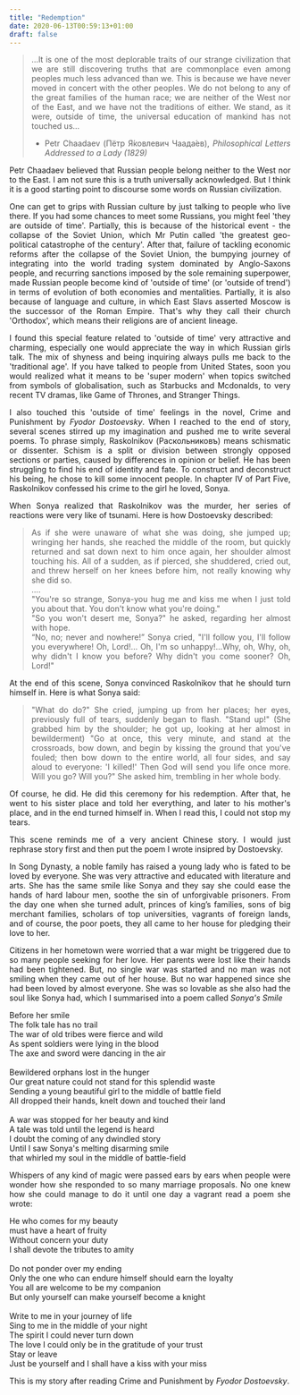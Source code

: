 ```yaml
---
title: "Redemption"
date: 2020-06-13T00:59:13+01:00
draft: false
---
```


<div style="text-align:justify">

>…It is one of the most deplorable traits of our strange civilization that we are still
discovering truths that are commonplace even among peoples much less advanced than
we.  This is because we have never moved in concert with the other peoples. We do not
belong to any of the great families of the human race; we are neither of the West nor of
the East, and we have not the traditions of either.  We stand, as it were, outside of time,
the universal education of mankind has not touched us…
> - Petr Chaadaev (Пётр Я́ковлевич Чаада́ев), *Philosophical Letters Addressed to a Lady (1829)*

Petr Chaadaev believed that Russian people belong neither to the West nor to the East. I am not sure this is a truth universally acknowledged. But I think it is a good starting point to discourse some words on Russian civilization.

One can get to grips with Russian culture by just talking to people who live there. If you had some chances to meet some Russians, you might feel 'they are outside of time'. Partially, this is because of the historical event - the collapse of the Soviet Union, which Mr Putin called 'the greatest geo-political catastrophe of the century'. After that, failure of tackling economic reforms after the collapse of the Soviet Union, the bumpying journey of integrating into the world trading system dominated by Anglo-Saxons people, and recurring sanctions imposed by the sole remaining superpower, made Russian people become kind of 'outside of time' (or 'outside of trend') in terms of evolution of both economies and mentalities. Partially, it is also because of language and culture, in which East Slavs asserted Moscow is the successor of the Roman Empire. That's why they call their church 'Orthodox', which means their religions are of ancient lineage.

I found this special feature related to 'outside of time' very attractive and charming, especially one would appreciate the way in which Russian girls talk. The mix of shyness and being inquiring always pulls me back to the 'traditional age'. If you have talked to people from United States, soon you would realized what it means to be 'super modern' when topics switched from symbols of globalisation, such as Starbucks and Mcdonalds, to very recent TV dramas, like Game of Thrones, and Stranger Things.

I also touched this 'outside of time' feelings in the novel, Crime and Punishment by *Fyodor Dostoevsky*. When I reached to the end of story, several scenes stirred up my imagination and pushed me to write several poems. To phrase simply,  Raskolnikov (Раскольниковъ) means schismatic or dissenter. Schism is a split or division between strongly opposed sections or parties, caused by differences in opinion or belief. He has been struggling to find his end of identity and fate. To construct and deconstruct his being, he chose to kill some innocent people. In chapter IV of Part Five, Raskolnikov confessed his crime to the girl he loved, Sonya.

When Sonya realized that Raskolnikov was the murder, her series of reactions were very like of tsunami. Here is how Dostoevsky described:

<blockquote>
As if she were unaware of what she was doing, she jumped up; wringing her hands, she reached the middle of the room, but quickly returned and sat down next to him once again, her shoulder almost touching his. All of a sudden, as if pierced, she shuddered, cried out, and threw herself on her knees before him, not really knowing why she did so.
<br>
....
<br>
"You're so strange, Sonya-you hug me and kiss me when I just told you about that. You don't know what you're doing."<br>
"So you won't desert me, Sonya?" he asked, regarding her almost with hope.<br>
“No, no; never and nowhere!” Sonya cried, "I'll follow you, I'll follow you everywhere! Oh, Lord!... Oh, I'm so unhappy!...Why, oh, Why, oh, why didn't I know you before? Why didn't you come sooner? Oh, Lord!"
</blockquote>

At the end of this scene, Sonya convinced Raskolnikov that he should turn himself in. Here is what Sonya said:

>"What do do?" She cried, jumping up from her places; her eyes, previously full of tears, suddenly began to flash. "Stand up!" (She grabbed him by the shoulder; he got up, looking at her almost in bewilderment) "Go at once, this very minute, and stand at the crossroads, bow down, and begin by kissing the ground that you've fouled; then bow down to the entire world, all four sides, and say aloud to everyone: 'I killed!' Then God will send you life once more. Will you go? Will you?" She asked him, trembling in her whole body.

Of course, he did. He did this ceremony for his redemption. After that, he went to his sister place and told her everything, and later to his mother's place, and in the end turned himself in. When I read this, I could not stop my tears.

This scene reminds me of a very ancient Chinese story. I would just rephrase story first and then put the poem I wrote insipred by Dostoevsky.

In Song Dynasty, a noble family has raised a young lady who is fated to be loved by everyone. She was very attractive and educated with literature and arts. She has the same smile like Sonya and they say she could ease the hands of hard labour men, soothe the sin of unforgivable prisoners. From the day one when she turned adult, princes of king’s families, sons of big merchant families, scholars of top universities, vagrants of foreign lands, and of course, the poor poets, they all came to her house for pledging their love to her.

Citizens in her hometown were worried that a war might be triggered due to so many people seeking for her love. Her parents were lost like their hands had been tightened. But, no single war was started and no man was not smiling when they came out of her house. But no war happened since she had been loved by almost everyone. She was so lovable as she also had the soul like Sonya had, which I summarised into a poem called *Sonya's Smile*

<p style="text-align:left">
Before her smile<br>
The folk tale has no trail<br>
The war of old tribes were fierce and wild<br>
As spent soldiers were lying in the blood<br>
The axe and sword were dancing in the air<br>
<br>
Bewildered orphans lost in the hunger<br>
Our great nature could not stand for this splendid waste<br>
Sending a young beautiful girl to the middle of battle field<br>
All dropped their hands, knelt down and touched their land<br>
<br>
A war was stopped for her beauty and kind<br>
A tale was told until the legend is heard<br>
I doubt the coming of any dwindled story<br>
Until I saw Sonya's melting disarming smile<br>
that whirled my soul in the middle of battle-field<br>

<p style="text-align:justify">
Whispers of any kind of magic were passed ears by ears when people were wonder how she responded to so many marriage proposals. No one knew how she could manage to do it until one day a vagrant read a poem she wrote:

<p style="text-align:left">
He who comes for my beauty<br>
must have a heart of fruity<br>
Without concern your duty<br>
I shall devote the tributes to amity<br>
<br>
Do not ponder over my ending<br>
Only the one who can endure himself should earn the loyalty<br>
You all are welcome to be my companion<br>
But only yourself can make yourself become a knight<br>
<br>
Write to me in your journey of life<br>
Sing to me in the middle of your night<br>
The spirit I could never turn down<br>
The love I could only be in the gratitude of your trust<br>
Stay or leave<br>
Just be yourself and I shall have a kiss with your miss<br>

This is my story after reading Crime and Punishment by *Fyodor Dostoevsky*.

